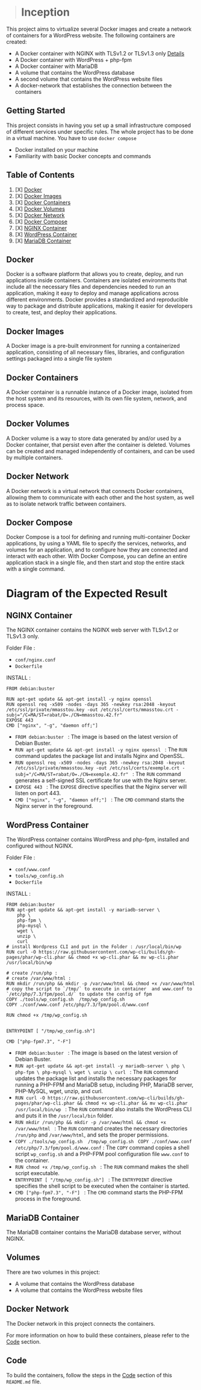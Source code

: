 > # Inception

This project aims to virtualize several Docker images and create a network of containers for a WordPress website. The following containers are created:

* A Docker container with NGINX with TLSv1.2 or TLSv1.3 only [Details](#nginx-container)
* A Docker container with WordPress + php-fpm
* A Docker container with MariaDB
* A volume that contains the WordPress database
* A second volume that contains the WordPress website files
* A docker-network that establishes the connection between the containers

## Getting Started

This project consists in having you set up a small infrastructure composed of different
services under specific rules. The whole project has to be done in a virtual machine. You
have to use `docker compose`

* Docker installed on your machine
* Familiarity with basic Docker concepts and commands

## Table of Contents

1. [X] [Docker](#Docker)
2. [X] [Docker Images](#docker-Images)
3. [X] [Docker Containers](#docker-Containers)
4. [X] [Docker Volumes](#docker-volumes)
5. [X] [Docker Network](#docker-network)
6. [X] [Docker Compose](#docker-compose)
7. [X] [NGINX Container](#nginx-container)
8. [X] [WordPress Container](#wordpress-container)
9. [X] [MariaDB Container](#mariadb-container)

## Docker

 Docker is a software platform that allows you to create, deploy, and run applications inside containers. Containers are isolated environments that include all the necessary files and dependencies needed to run an application, making it easy to deploy and manage applications across different environments. Docker provides a standardized and reproducible way to package and distribute applications, making it easier for developers to create, test, and deploy their applications.

## Docker Images

A Docker image is a pre-built environment for running a containerized application, consisting of all necessary files, libraries, and configuration settings packaged into a single file system

## Docker Containers

A Docker container is a runnable instance of a Docker image, isolated from the host system and its resources, with its own file system, network, and process space.

## Docker Volumes

A Docker volume is a way to store data generated by and/or used by a Docker container, that persist even after the container is deleted. Volumes can be created and managed independently of containers, and can be used by multiple containers.

## Docker Network

A Docker network is a virtual network that connects Docker containers, allowing them to communicate with each other and the host system, as well as to isolate network traffic between containers.

## Docker Compose

Docker Compose is a tool for defining and running multi-container Docker applications, by using a YAML file to specify the services, networks, and volumes for an application, and to configure how they are connected and interact with each other. With Docker Compose, you can define an entire application stack in a single file, and then start and stop the entire stack with a single command.

# Diagram of the Expected Result

## NGINX Container

The NGINX container contains the NGINX web server with TLSv1.2 or TLSv1.3 only.

Folder File :

* `conf/nginx.conf`
* `Dockerfile`

INSTALL :

```
FROM debian:buster

RUN apt-get update && apt-get install -y nginx openssl
RUN openssl req -x509 -nodes -days 365 -newkey rsa:2048 -keyout /etc/ssl/private/mmasstou.key -out /etc/ssl/certs/mmasstou.crt -subj="/C=MA/ST=rabat/O=./CN=mmasstou.42.fr"
EXPOSE 443
CMD ["nginx", "-g", "daemon off;"]
```

* `FROM debian:buster ` : The image is based on the latest version of Debian Buster.
* `RUN apt-get update && apt-get install -y nginx openssl ` : The `RUN` command updates the package list and installs Nginx and OpenSSL.
* `RUN openssl req -x509 -nodes -days 365 -newkey rsa:2048 -keyout /etc/ssl/private/mmasstou.key -out /etc/ssl/certs/exemple.crt -subj="/C=MA/ST=rabat/O=./CN=exemple.42.fr" ` : The `RUN` command generates a self-signed SSL certificate for use with the Nginx server.
* `EXPOSE 443 ` : The `EXPOSE` directive specifies that the Nginx server will listen on port 443.
* `CMD ["nginx", "-g", "daemon off;"] ` : The `CMD` command starts the Nginx server in the foreground.

## WordPress Container

The WordPress container contains WordPress and php-fpm, installed and configured without NGINX.


Folder File :

* `conf/www.conf`
* `tools/wp_config.sh`
* `Dockerfile`

INSTALL :

```
FROM debian:buster
RUN apt-get update && apt-get install -y mariadb-server \
    php \
    php-fpm \
    php-mysql \
    wget \
    unzip \
    curl
# install Wordpress CLI and put in the Folder : /usr/local/bin/wp
RUN curl -O https://raw.githubusercontent.com/wp-cli/builds/gh-pages/phar/wp-cli.phar && chmod +x wp-cli.phar && mv wp-cli.phar /usr/local/bin/wp

# create /run/php :
# create /var/www/html : 
RUN mkdir /run/php && mkdir -p /var/www/html && chmod +x /var/www/html
# copy the script to `/tmp/` to execute in container  and www.conf to `/etc/php/7.3/fpm/pool.d/` to update the config of fpm
COPY ./tools/wp_config.sh  /tmp/wp_config.sh
COPY ./conf/www.conf /etc/php/7.3/fpm/pool.d/www.conf

RUN chmod +x /tmp/wp_config.sh 


ENTRYPOINT [ "/tmp/wp_config.sh"]

CMD ["php-fpm7.3", "-F"]
```



* `FROM debian:buster ` : The image is based on the latest version of Debian Buster.
* `RUN apt-get update && apt-get install -y mariadb-server \ php \ php-fpm \ php-mysql \ wget \ unzip \ curl ` : The `RUN` command updates the package list and installs the necessary packages for running a PHP-FPM and MariaDB setup, including PHP, MariaDB server, PHP-MySQL, wget, unzip, and curl.
* `RUN curl -O https://raw.githubusercontent.com/wp-cli/builds/gh-pages/phar/wp-cli.phar && chmod +x wp-cli.phar && mv wp-cli.phar /usr/local/bin/wp ` : The `RUN` command also installs the WordPress CLI and puts it in the `/usr/local/bin` folder.
* `RUN mkdir /run/php && mkdir -p /var/www/html && chmod +x /var/www/html ` : The `RUN` command creates the necessary directories `/run/php` and `/var/www/html`, and sets the proper permissions.
* `COPY ./tools/wp_config.sh  /tmp/wp_config.sh ` `COPY ./conf/www.conf /etc/php/7.3/fpm/pool.d/www.conf` : The `COPY` command copies a shell script `wp_config.sh` and a PHP-FPM pool configuration file `www.conf` to the container.
* `RUN chmod +x /tmp/wp_config.sh ` : The `RUN` command makes the shell script executable.
* `ENTRYPOINT [ "/tmp/wp_config.sh"] ` : The `ENTRYPOINT` directive specifies the shell script to be executed when the container is started.
* `CMD ["php-fpm7.3", "-F"] ` : The `CMD` command starts the PHP-FPM process in the foreground.

## MariaDB Container

The MariaDB container contains the MariaDB database server, without NGINX.

## Volumes

There are two volumes in this project:

- A volume that contains the WordPress database
- A volume that contains the WordPress website files

## Docker Network

The Docker network in this project connects the containers.

For more information on how to build these containers, please refer to the [Code](#code) section.

## Code

To build the containers, follow the steps in the [Code](#code) section of this `README.md` file.
